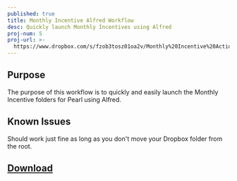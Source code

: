 ```yaml
---
published: true
title: Monthly Incentive Alfred Workflow
desc: Quickly launch Monthly Incentives using Alfred
proj-num: 5
proj-url: >-
  https://www.dropbox.com/s/fzob3tosz01oa2v/Monthly%20Incentive%20Actions.alfredworkflow?dl=0
---
```

## Purpose

The purpose of this workflow is to quickly and easily launch the Monthly Incentive folders for Pearl using Alfred.

## Known Issues

Should work just fine as long as you don't move your Dropbox folder from the root.

## [Download](https://www.dropbox.com/s/fzob3tosz01oa2v/Monthly%20Incentive%20Actions.alfredworkflow?dl=1)